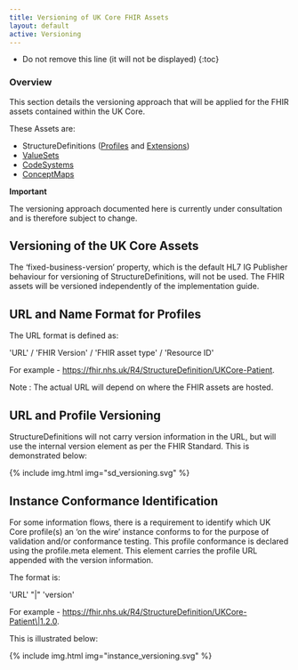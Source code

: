 ```yaml
---
title: Versioning of UK Core FHIR Assets 
layout: default
active: Versioning
---
```


<!-- TOC  the css styling for this is \pages\assets\css\project.css under 'markdown-toc'-->

* Do not remove this line (it will not be displayed)
{:toc}


<!-- end TOC -->


### Overview
This section details the versioning approach that will be applied for the FHIR assets contained within the UK Core.

These Assets are:
- StructureDefinitions (<a href="profiles.html">Profiles</a> and  <a href="extension_library.html">Extensions</a>)
- <a href="valuesets.html">ValueSets</a>
- <a href="codesystems.html">CodeSystems</a>
- <a href="conceptmaps.html">ConceptMaps</a>
   
**Important**

The versioning approach documented here is currently under consultation and is therefore subject to change.

## Versioning of the UK Core Assets
The ‘fixed-business-version’ property, which is the default HL7 IG Publisher behaviour for versioning of StructureDefinitions, will not be used. The FHIR assets will be versioned independently of the implementation guide.

## URL and Name Format for Profiles
The URL format is defined as:

'URL' / 'FHIR Version' / 'FHIR asset type' / 'Resource ID'

For example - https://fhir.nhs.uk/R4/StructureDefinition/UKCore-Patient.

Note : The actual URL will depend on where the FHIR assets are hosted.

## URL and Profile Versioning
StructureDefinitions will not carry version information in the URL, but will use the internal version element as per the FHIR Standard. This is demonstrated below:

{% include img.html img="sd_versioning.svg" %} 

## Instance Conformance Identification

For some information flows, there is a requirement to identify which UK Core profile(s) an ‘on the wire’ instance conforms to for the purpose of validation and/or conformance testing. This profile conformance is declared using the profile.meta element. This element carries the profile URL appended with the version information. 

The format is:

'URL' "\|" 'version'

For example - https://fhir.nhs.uk/R4/StructureDefinition/UKCore-Patient\|1.2.0.

This is illustrated below:

{% include img.html img="instance_versioning.svg" %}


